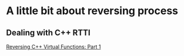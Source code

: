 # A little bit about reversing process

## Dealing with C++ RTTI

[Reversing C++ Virtual Functions: Part 1](https://alschwalm.com/blog/static/2016/12/17/reversing-c-virtual-functions/)
